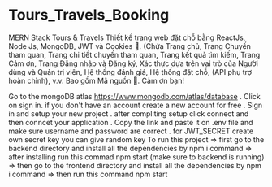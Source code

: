 # Tours_Travels_Booking
MERN Stack Tours & Travels Thiết kế trang web đặt chỗ bằng ReactJs, Node Js, MongoDB, JWT và Cookies 💪. (Chứa Trang chủ, Trang Chuyến tham quan, Trang chi tiết chuyến tham quan, Trang kết quả tìm kiếm, Trang Cảm ơn, Trang Đăng nhập và Đăng ký, Xác thực dựa trên vai trò của Người dùng và Quản trị viên, Hệ thống đánh giá, Hệ thống đặt chỗ, (API phụ trợ hoàn chỉnh), v.v. Bao gồm Mã nguồn 🎁. Cảm ơn bạn!

Go to the mongoDB atlas https://www.mongodb.com/atlas/database 
   . Click on sign in. if you don't have an account create a new account for free
   . Sign in and setup your new project
   . after compliting setup click connect and then conncet your application
   . Copy the link and paste it on .env file and make sure username and password are correct
   . for JWT_SECRET create own secret key you can give random key
To run this project
  => first go to the backend directory and install all the dependencies by npm i command
  => after installing run this commad npm start (make sure to backend is running)
  => then go to the frontend directory and install all the dependencies by npm i command
  => then run this command npm start
